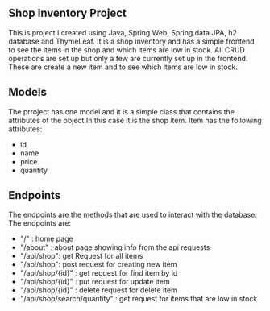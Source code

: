 ## Shop Inventory Project

This is project I created using Java, Spring Web, Spring data JPA, h2 database and ThymeLeaf. It is a shop inventory and has a simple frontend to see the items in the shop and which items are low in stock. 
All CRUD operations are set up but only a few are currently set up in the frontend. These are create a new item and to see which items are low in stock. 

## Models

The prroject has one model and it is a simple class that contains the attributes of the object.In this case it is the shop item. 
Item has the following attributes:
* id
* name
* price
* quantity

## Endpoints

The endpoints are the methods that are used to interact with the database.
The endpoints are:

* "/" : home page
* "/about" : about page showing info from the api requests
* "/api/shop": get Request for all items
* "/api/shop": post request for creating new item
* "/api/shop/{id}" : get request for find item by id
* "/api/shop/{id}" : put request for update item
* "/api/shop/{id}" : delete request for delete item
* "/api/shop/search/quantity" : get request for items that are low in stock




